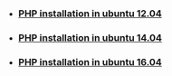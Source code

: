 * ### [PHP installation in ubuntu 12.04](https://github.com/bhavana05/laravel-php-installation/blob/master/PHP%20tutorial-12.04.md)
* ### [PHP installation in ubuntu 14.04](https://github.com/bhavana05/laravel-php-installation/blob/master/PHP%20tutorial-14.04.md)
* ### [PHP installation in ubuntu 16.04](https://github.com/bhavana05/laravel-php-installation/blob/master/PHP%20tutorial-16.04.md)
